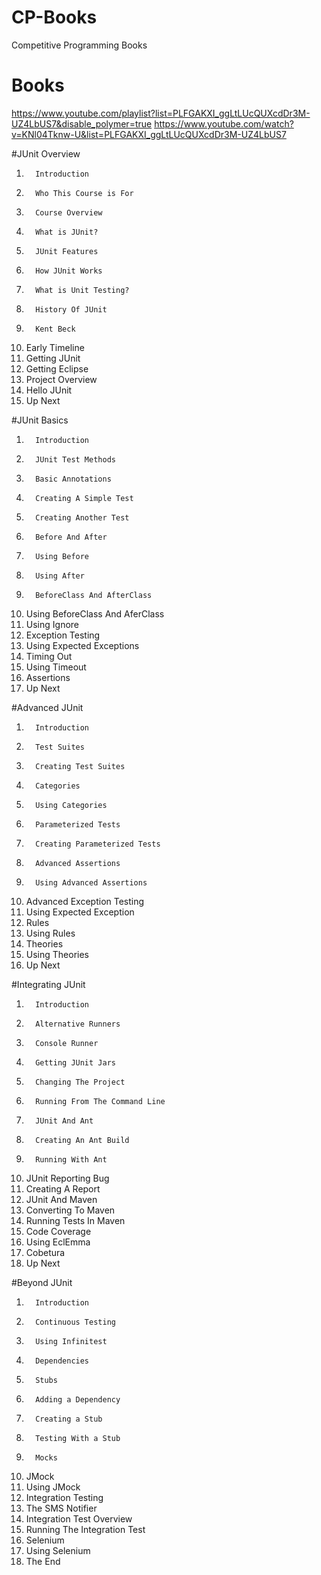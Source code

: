 # CP-Books
Competitive Programming Books 

# Books
https://www.youtube.com/playlist?list=PLFGAKXI_ggLtLUcQUXcdDr3M-UZ4LbUS7&disable_polymer=true
https://www.youtube.com/watch?v=KNl04Tknw-U&list=PLFGAKXI_ggLtLUcQUXcdDr3M-UZ4LbUS7

#JUnit Overview
1.       Introduction
2.       Who This Course is For
3.       Course Overview
4.       What is JUnit?
5.       JUnit Features
6.       How JUnit Works
7.       What is Unit Testing?
8.       History Of JUnit
9.       Kent Beck
10.    Early Timeline
11.    Getting JUnit
12.    Getting Eclipse
13.    Project Overview
14.    Hello JUnit
15.    Up Next

#JUnit Basics
1.       Introduction
2.       JUnit Test Methods
3.       Basic Annotations
4.       Creating A Simple Test
5.       Creating Another Test
6.       Before And After
7.       Using Before
8.       Using After
9.       BeforeClass And AfterClass
10.    Using BeforeClass And AferClass
11.    Using Ignore
12.    Exception Testing
13.    Using Expected Exceptions
14.    Timing Out
15.    Using Timeout
16.    Assertions
17.    Up Next

#Advanced JUnit
 1.       Introduction
 2.       Test Suites
 3.       Creating Test Suites
 4.       Categories
 5.       Using Categories
 6.       Parameterized Tests
 7.       Creating Parameterized Tests
 8.       Advanced Assertions
 9.       Using Advanced Assertions
 10.    Advanced Exception Testing
 11.    Using Expected Exception
 12.    Rules
 13.    Using Rules
 14.    Theories
 15.    Using Theories
 16.    Up Next
 
#Integrating JUnit
 1.       Introduction
 2.       Alternative Runners
 3.       Console Runner
 4.       Getting JUnit Jars
 5.       Changing The Project
 6.       Running From The Command Line
 7.       JUnit And Ant
 8.       Creating An Ant Build
 9.       Running With Ant
 10.    JUnit Reporting Bug
 11.    Creating A Report
 12.    JUnit And Maven
 13.    Converting To Maven
 14.    Running Tests In Maven
 15.    Code Coverage
 16.    Using EclEmma
 17.    Cobetura
 18.    Up Next
 
#Beyond JUnit
 1.       Introduction
 2.       Continuous Testing
 3.       Using Infinitest
 4.       Dependencies
 5.       Stubs
 6.       Adding a Dependency
 7.       Creating a Stub
 8.       Testing With a Stub
 9.       Mocks
 10.    JMock
 11.    Using JMock
 12.    Integration Testing
 13.    The SMS Notifier
 14.    Integration Test Overview
 15.    Running The Integration Test
 16.    Selenium
 17.    Using Selenium
 18.    The End

